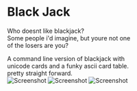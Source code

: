 # Black Jack

Who doesnt like blackjack?  
Some people i'd imagine, but youre not one  
of the losers are you?  

A command line version of blackjack with  
unicode cards and a funky ascii card table.  
pretty straight forward.  
![Screenshot](images/Screenshot_1.png)
![Screenshot](images/Screenshot_2.png)
![Screenshot](images/Screenshot_3.png)
